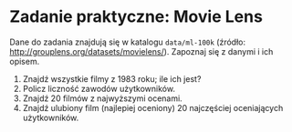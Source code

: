 Zadanie praktyczne: Movie Lens
===============================

Dane do zadania znajdują się w katalogu `data/ml-100k` (źródło: http://grouplens.org/datasets/movielens/). 
Zapoznaj się z danymi i ich opisem.

1. Znajdź wszystkie filmy z 1983 roku; ile ich jest?
2. Policz liczność zawodów użytkowników.
3. Znajdź 20 filmów z najwyższymi ocenami.
4. Znajdź ulubiony film (najlepiej oceniony) 20 najczęściej oceniających użytkowników. 